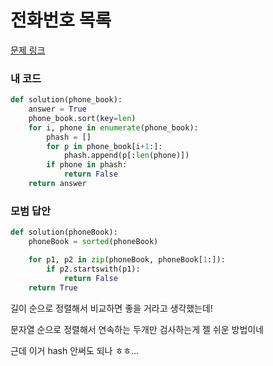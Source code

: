 # 전화번호 목록

[문제 링크](https://programmers.co.kr/learn/courses/30/lessons/42577)

### 내 코드
```python
def solution(phone_book):
    answer = True
    phone_book.sort(key=len)
    for i, phone in enumerate(phone_book):
        phash = []
        for p in phone_book[i+1:]:
            phash.append(p[:len(phone)])
        if phone in phash:
            return False
    return answer
```

### 모범 답안
```python
def solution(phoneBook):
    phoneBook = sorted(phoneBook)

    for p1, p2 in zip(phoneBook, phoneBook[1:]):
        if p2.startswith(p1):
            return False
    return True
```

길이 순으로 정렬해서 비교하면 좋을 거라고 생각했는데!

문자열 순으로 정렬해서 연속하는 두개만 검사하는게 젤 쉬운 방법이네

근데 이거 hash 안써도 되나 ㅎㅎ...